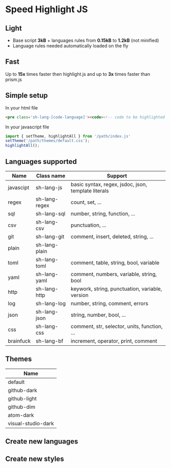 # Speed Highlight JS

## Light

  * Base script **3kB** + languages rules from **0.15kB** to **1.2kB** (not minified)
  * Language rules needed automatically loaded on the fly

## Fast

Up to **15x** times faster then highlight.js and up to **3x** times faster than prism.js

## Simple setup

In your html file
```html
<pre class='sh-lang-[code-language]'><code><!-- code to be highlighted --></code></pre>
```

In your javascript file
```js
import { setTheme, highlightAll } from '/path/index.js'
setTheme('/path/themes/default.css');
highlightAll();
```

## Languages supported

| Name      | Class name    | Support                                             |
| --------  | ------------- | -------                                             |
| javascipt | sh-lang-js    | basic syntax, regex, jsdoc, json, template literals |
| regex     | sh-lang-regex | count, set, ...                                     |
| sql       | sh-lang-sql   | number, string, function, ...                       |
| csv       | sh-lang-csv   | punctuation, ...                                    |
| git       | sh-lang-git   | comment, insert, deleted, string, ...               |
| plain     | sh-lang-plain |                                                     |
| toml      | sh-lang-toml  | comment, table, string, bool, variable              |
| yaml      | sh-lang-yaml  | comment, numbers, variable, string, bool            |
| http      | sh-lang-http  | keywork, string, punctuation, variable, version     |
| log       | sh-lang-log   | number, string, comment, errors                     |
| json      | sh-lang-json  | string, number, bool, ...                           |
| css       | sh-lang-css   | comment, str, selector, units, function, ...        |
| brainfuck | sh-lang-bf    | increment, operator, print, comment                 |

## Themes

| Name                |
| ------------------- |
| default             |
| github-dark         |
| github-light        |
| github-dim          |
| atom-dark           |
| visual-studio-dark  |

## Create new languages

## Create new styles

